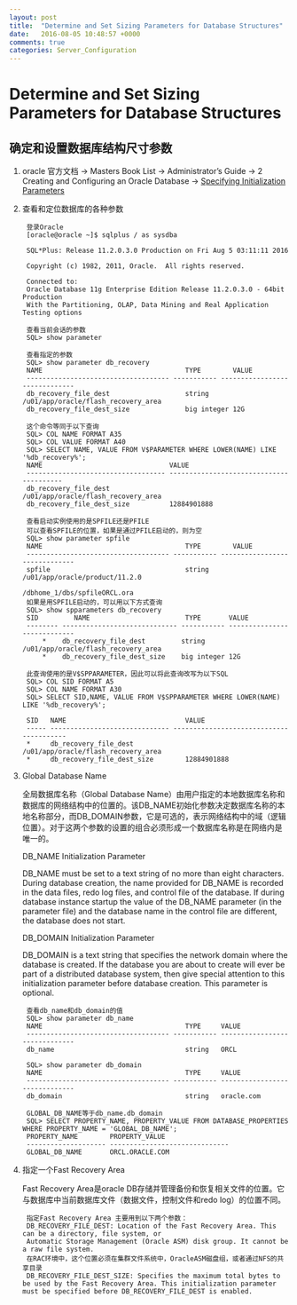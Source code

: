```yaml
---
layout: post
title:  "Determine and Set Sizing Parameters for Database Structures"
date:   2016-08-05 10:48:57 +0000
comments: true
categories: Server_Configuration
---
```


# Determine and Set Sizing Parameters for Database Structures  #
## 确定和设置数据库结构尺寸参数 ##

1. oracle 官方文档 ->  Masters Book List -> Administrator’s Guide -> 2 Creating and Configuring an Oracle Database -> [Specifying Initialization Parameters](http://docs.oracle.com/cd/E11882_01/server.112/e25494/create.htm#CIAFAFFG)

2. 查看和定位数据库的各种参数
		
		登录Oracle
		[oracle@oracle ~]$ sqlplus / as sysdba

		SQL*Plus: Release 11.2.0.3.0 Production on Fri Aug 5 03:11:11 2016
		
		Copyright (c) 1982, 2011, Oracle.  All rights reserved.
		
		Connected to:
		Oracle Database 11g Enterprise Edition Release 11.2.0.3.0 - 64bit Production
		With the Partitioning, OLAP, Data Mining and Real Application Testing options
		
		查看当前会话的参数
		SQL> show parameter
		
		查看指定的参数
		SQL> show parameter db_recovery
		NAME				     				TYPE	 	VALUE
		------------------------------------ ----------- ------------------------------
		db_recovery_file_dest		     		string	 	/u01/app/oracle/flash_recovery_area
		db_recovery_file_dest_size	     		big integer 12G
		
		这个命令等同于以下查询
		SQL> COL NAME FORMAT A35
		SQL> COL VALUE FORMAT A40
		SQL> SELECT NAME, VALUE FROM V$PARAMETER WHERE LOWER(NAME) LIKE '%db_recovery%';
		NAME				    			VALUE
		----------------------------------- ----------------------------------------
		db_recovery_file_dest		    	/u01/app/oracle/flash_recovery_area
		db_recovery_file_dest_size	    	12884901888
		
		查看启动实例使用的是SPFILE还是PFILE
		可以查看SPFILE的位置，如果是通过PFILE启动的，则为空
		SQL> show parameter spfile
		NAME				     				TYPE	 	VALUE
		------------------------------------ ----------- ------------------------------
		spfile				     				string	 /u01/app/oracle/product/11.2.0
								 						 /dbhome_1/dbs/spfileORCL.ora
		如果是用SPFILE启动的，可以用以下方式查询
		SQL> show spparameters db_recovery
		SID	 		NAME			       		TYPE	   VALUE
		-------- ----------------------------- ----------- ----------------------------
			*	 db_recovery_file_dest	       string	   /u01/app/oracle/flash_recovery_area
			*	 db_recovery_file_dest_size    big integer 12G

		此查询使用的是V$SPPARAMETER，因此可以将此查询改写为以下SQL
		SQL> COL SID FORMAT A5
		SQL> COL NAME FORMAT A30
		SQL> SELECT SID,NAME, VALUE FROM V$SPPARAMETER WHERE LOWER(NAME) LIKE '%db_recovery%';
		
		SID   NAME			     				VALUE
		----- ------------------------------ ----------------------------------------
		*     db_recovery_file_dest	     		/u01/app/oracle/flash_recovery_area
		*     db_recovery_file_dest_size     	12884901888



2. Global Database Name

	全局数据库名称（Global Database Name）由用户指定的本地数据库名称和数据库的网络结构中的位置的。该DB_NAME初始化参数决定数据库名称的本地名称部分，而DB_DOMAIN参数，它是可选的，表示网络结构中的域（逻辑位置）。对于这两个参数的设置的组合必须形成一个数据库名称是在网络内是唯一的。  
		
	DB_NAME Initialization Parameter

	DB_NAME must be set to a text string of no more than eight characters. During database creation, the name provided for DB_NAME is recorded in the data files, redo log files, and control file of the database. If during database instance startup the value of the DB_NAME parameter (in the parameter file) and the database name in the control file are different, the database does not start.
	
	DB_DOMAIN Initialization Parameter

	DB_DOMAIN is a text string that specifies the network domain where the database is created. If the database you are about to create will ever be part of a distributed database system, then give special attention to this initialization parameter before database creation. This parameter is optional.
	
		查看db_name和db_domain的值
		SQL> show parameter db_name
		NAME				     				TYPE	 VALUE
		------------------------------------ ----------- ------------------------------
		db_name 			     				string	 ORCL

		SQL> show parameter db_domain		
		NAME				     				TYPE	 VALUE
		------------------------------------ ----------- ------------------------------
		db_domain			     				string	 oracle.com

		GLOBAL_DB_NAME等于db_name.db_domain
		SQL> SELECT PROPERTY_NAME, PROPERTY_VALUE FROM DATABASE_PROPERTIES WHERE PROPERTY_NAME = 'GLOBAL_DB_NAME';
		PROPERTY_NAME	     PROPERTY_VALUE
		-------------------- ------------------------------
		GLOBAL_DB_NAME	     ORCL.ORACLE.COM


3. 指定一个Fast Recovery Area

	Fast Recovery Area是oracle DB存储并管理备份和恢复相关文件的位置。它与数据库中当前数据库文件（数据文件，控制文件和redo log）的位置不同。
	
		指定Fast Recovery Area 主要用到以下两个参数：
		DB_RECOVERY_FILE_DEST: Location of the Fast Recovery Area. This can be a directory, file system, or 
		Automatic Storage Management (Oracle ASM) disk group. It cannot be a raw file system.
		在RAC环境中，这个位置必须在集群文件系统中，OracleASM磁盘组，或者通过NFS的共享目录
		DB_RECOVERY_FILE_DEST_SIZE: Specifies the maximum total bytes to be used by the Fast Recovery Area. This initialization parameter must be specified before DB_RECOVERY_FILE_DEST is enabled. 

		
		
